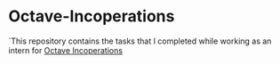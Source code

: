 # Octave-Incoperations
`This repository contains the tasks that I completed while working as an intern for [Octave Incoperations](https://octaveanalytics.com/)
